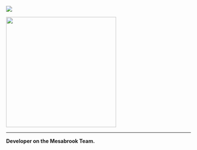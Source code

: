 ![](https://crafatar.com/renders/body/c2907bdd-9aba-4c20-b83b-ddb41c004e78?scale=4)

<img src="https://i.imgur.com/fdn345w.png" width=300>

***
**Developer on the Mesabrook Team.**
